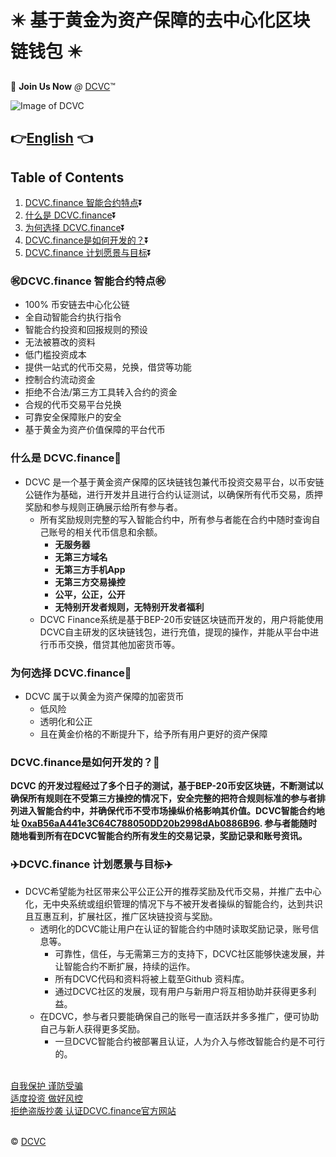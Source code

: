 # :eight_pointed_black_star: 基于黄金为资产保障的去中心化区块链钱包 :eight_pointed_black_star:

:100: **Join Us Now** *@* [DCVC](https://dcvc.finance/login):tm:

![Image of DCVC](https://DCVC.finance/images/favicon.png)

<!-- ## :point_right:[Forum Promotion Post]() :point_left:
## :point_right:[Medium Post]() :point_left:
## :point_right:[论坛推广]() :point_left:-->
## :point_right:[English](https://github.com/DCVCCapital/DCVC-Token/blob/main/README.md) :point_left: 


## Table of Contents
1. [DCVC.finance 智能合约特点](#DCVC.finance--Features):arrow_double_down:
2. [什么是 DCVC.finance](#What--DCVC):arrow_double_down:
3. [为何选择 DCVC.finance](#Why--DCVC):arrow_double_down:
4. [DCVC.finance是如何开发的？](#How--DCVC):arrow_double_down:
5. [DCVC.finance 计划愿景与目标](#DCVC--ObjectivesVision):arrow_double_down:
### :congratulations:DCVC.finance 智能合约特点:congratulations:
<a name="DCVC.finance--Features"></a>
   * 100% 币安链去中心化公链
   * 全自动智能合约执行指令
   * 智能合约投资和回报规则的预设
   * 无法被篡改的资料
   * 低门槛投资成本 
   * 提供一站式的代币交易，兑换，借贷等功能
   * 控制合约流动资金
   * 拒绝不合法/第三方工具转入合约的资金
   * 合规的代币交易平台兑换
   * 可靠安全保障账户的安全
   * 基于黄金为资产价值保障的平台代币

### 什么是 DCVC.finance:volcano:
<a name="What--DCVC"></a>
* DCVC 是一个基于黄金资产保障的区块链钱包兼代币投资交易平台，以币安链公链作为基础，进行开发并且进行合约认证测试，以确保所有代币交易，质押奖励和参与规则正确展示给所有参与者。 
   * 所有奖励规则完整的写入智能合约中，所有参与者能在合约中随时查询自己账号的相关代币信息和余额。
      * __无服务器__
      * __无第三方域名__
      * __无第三方手机App__
      * __无第三方交易操控__
      * __公平，公正，公开__
      * __无特别开发者规则，无特别开发者福利__
   * DCVC Finance系统是基于BEP-20币安链区块链而开发的，用户将能使用DCVC自主研发的区块链钱包，进行充值，提现的操作，并能从平台中进行币币交换，借贷其他加密货币等。

### 为何选择 DCVC.finance:muscle:
<a name="Why--DCVC"></a>
  * DCVC 属于以黄金为资产保障的加密货币
      * 低风险
      * 透明化和公正
      * 且在黄金价格的不断提升下，给予所有用户更好的资产保障

### DCVC.finance是如何开发的？:high_brightness:
<a name="How--DCVC"></a>
__DCVC 的开发过程经过了多个日子的测试，基于BEP-20币安区块链，不断测试以确保所有规则在不受第三方操控的情况下，安全完整的把符合规则标准的参与者排列进入智能合约中，并确保代币不受市场操纵价格影响其价值。DCVC智能合约地址 [0xaB56aA441e3C64C788050DD20b2998dAb0886B96](https://bscscan.com/token/0xaB56aA441e3C64C788050DD20b2998dAb0886B96). 参与者能随时随地看到所有在DCVC智能合约所有发生的交易记录，奖励记录和账号资讯。__

### :airplane:DCVC.finance 计划愿景与目标:airplane:
<a name="DCVC--ObjectivesVision"></a>
- DCVC希望能为社区带来公平公正公开的推荐奖励及代币交易，并推广去中心化，无中央系统或组织管理的情况下与不被开发者操纵的智能合约，达到共识且互惠互利，扩展社区，推广区块链投资与奖励。
  - 透明化的DCVC能让用户在认证的智能合约中随时读取奖励记录，账号信息等。
    - 可靠性，信任，与无需第三方的支持下，DCVC社区能够快速发展，并让智能合约不断扩展，持续的运作。
    - 所有DCVC代码和资料将被上载至Github 资料库。 
    - 通过DCVC社区的发展，现有用户与新用户将互相协助并获得更多利益。
  - 在DCVC，参与者只要能确保自己的账号一直活跃并多多推广，便可协助自己与新人获得更多奖励。
      - 一旦DCVC智能合约被部署且认证，人为介入与修改智能合约是不可行的。</br>
      </br>

[自我保护 谨防受骗](https://DCVC.finance/)</br>
[适度投资 做好风控](https://DCVC.finance/)</br>
[拒绝盗版抄袭 认证DCVC.finance官方网站](https://DCVC.finance/)</br>
</br>

:copyright: [DCVC](https://DCVC.finance/)
